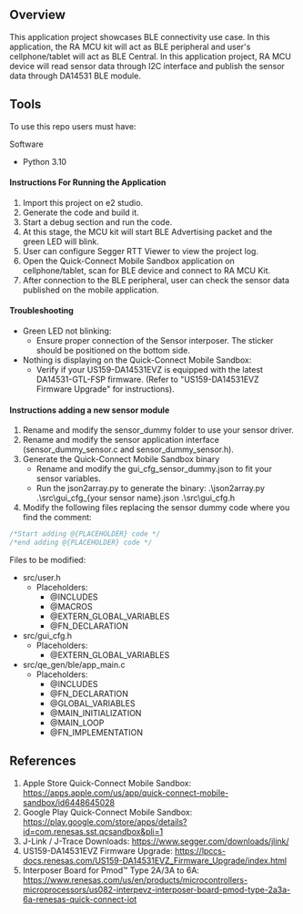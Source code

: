 ## Overview
This application project showcases BLE connectivity use case. In this application, the RA MCU kit
will act as BLE peripheral and user's cellphone/tablet will act as BLE Central.
In this application project, RA MCU device will read sensor data through I2C interface and publish
the sensor data through DA14531 BLE module.

## Tools
To use this repo users must have:

Software
* Python 3.10

#### Instructions For Running the Application
1. Import this project on e2 studio.
2. Generate the code and build it.
3. Start a debug section and run the code.
5. At this stage, the MCU kit will start BLE Advertising packet and the green LED will blink.
6. User can configure Segger RTT Viewer to view the project log.
7. Open the Quick-Connect Mobile Sandbox application on cellphone/tablet, scan for BLE device and connect to RA MCU Kit.
8. After connection to the BLE peripheral, user can check the sensor data published on the mobile application.

#### Troubleshooting
- Green LED not blinking:
    - Ensure proper connection of the Sensor interposer. The sticker should be positioned on the bottom side.
- Nothing is displaying on the Quick-Connect Mobile Sandbox:
    - Verify if your US159-DA14531EVZ is equipped with the latest DA14531-GTL-FSP firmware. (Refer to "US159-DA14531EVZ Firmware Upgrade" for instructions).

#### Instructions adding a new sensor module

1. Rename and modify the sensor_dummy folder to use your sensor driver.
2. Rename and modify the sensor application interface (sensor_dummy_sensor.c and sensor_dummy_sensor.h).
3. Generate the Quick-Connect Mobile Sandbox binary
    * Rename and modify the gui_cfg_sensor_dummy.json to fit your sensor variables.
    * Run the json2array.py to generate the binary:
        .\json2array.py .\src\gui_cfg_{your sensor name}.json .\src\gui_cfg.h
4. Modify the following files replacing the sensor dummy code where you find the comment:
```c
/*Start adding @{PLACEHOLDER} code */
/*end adding @{PLACEHOLDER} code */ 
```
Files to be modified:
* src/user.h
    * Placeholders:
        * @INCLUDES
        * @MACROS
        * @EXTERN_GLOBAL_VARIABLES
        * @FN_DECLARATION
* src/gui_cfg.h
    * Placeholders:
        * @EXTERN_GLOBAL_VARIABLES
* src/qe_gen/ble/app_main.c
    * Placeholders:
        * @INCLUDES
        * @FN_DECLARATION
        * @GLOBAL_VARIABLES
        * @MAIN_INITIALIZATION
        * @MAIN_LOOP
        * @FN_IMPLEMENTATION

## References
1. Apple Store Quick-Connect Mobile Sandbox: https://apps.apple.com/us/app/quick-connect-mobile-sandbox/id6448645028
2. Google Play Quick-Connect Mobile Sandbox: https://play.google.com/store/apps/details?id=com.renesas.sst.qcsandbox&pli=1
3. J-Link / J-Trace Downloads: https://www.segger.com/downloads/jlink/
4. US159-DA14531EVZ Firmware Upgrade: https://lpccs-docs.renesas.com/US159-DA14531EVZ_Firmware_Upgrade/index.html
5. Interposer Board for Pmod™ Type 2A/3A to 6A: https://www.renesas.com/us/en/products/microcontrollers-microprocessors/us082-interpevz-interposer-board-pmod-type-2a3a-6a-renesas-quick-connect-iot
